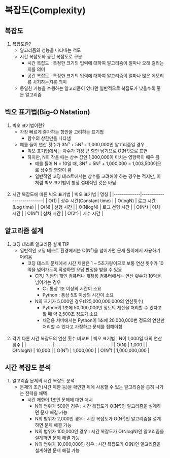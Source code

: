# 복잡도(Complexity)

## 복잡도
1. 복잡도란?
    - 알고리즘의 성능을 나타내는 척도
    - 시간 복잡도와 공간 복잡도로 구분
        - 시간 복잡도 : 특정한 크기의 입력에 대하여 알고리즘이 얼마나 오래 걸리는지를 의미
        - 공간 복잡도 : 특정한 크기의 입력에 대하여 알고리즘이 얼마나 많은 메모리를 차지하는지를 의미
    - 동일한 기능을 수행하는 알고리즘이 있다면 일반적으로 복잡도가 낮을수록 좋은 알고리즘

## 빅오 표기법(Big-O Natation)
1. 빅오 표기법이란?
    - 가장 빠르게 증가하는 항만을 고려하는 표기법
        - 함수의 상한만을 나타냄
    - 예를 들어 연산 횟수가 3N³ + 5N² + 1,000,000인 알고리즘일 경우
        - 빅오 표기법에서는 차수가 가장 큰 항만 남기므로 O(N³)으로 표현
        - 하지만, N이 작을 때는 상수 값인 1,000,000이 미치는 영향력이 매우 큼
            - 예를 들어 N = 10일 때, 3N³ + 5N² + 1,000,000 = 1,003,500이므로 상수의 영향이 큼
            - 일반적인 코딩 테스트에서는 상수를 고려해야 하는 경우는 적지만, 이처럼 빅오 표기법이 항상 절대적인 것은 아님<br><br>
2. 시간 복잡도에 따른 빅오 표기법
    | 빅오 표기법 | 명칭                     |
    |-------------|--------------------------|
    | O(1)        | 상수 시간(Constant time) |
    | O(logN)     | 로그 시간(Log time)      |
    | O(N)        | 선형 시간                |
    | O(NlogN)    | 로그 선형 시간           |
    | O(N²)       | 이차 시간                |
    | O(N³)       | 삼차 시간                |
    | O(2ⁿ)       | 지수 시간                |

## 알고리즘 설계
1. 코딩 테스트 알고리즘 설계 TIP
    - 일반적인 코딩 테스트 환경에서는 O(N³)을 넘어가면 문제 풀이에서 사용하기 어려움
        - 코딩 테스트 문제에서 시간 제한은 1 ~ 5초가량이므로 보통 연산 횟수가 10억을 넘어가도록 작성하면 오답 판정을 받을 수 있음
            - CPU 기반의 개인 컴퓨터나 채점용 컴퓨터에서는 연산 횟수가 10억을 넘어가는 경우
                - C : 통상 1초 이상의 시간이 소요
                - Python : 통상 5초 이상의 시간이 소요
            - N의 크기가 5,000인 경우(125,000,000,000의 연산횟수)
                - Python이 1초에 50,000,000번 정도의 계산을 처리할 수 있다고 할 때 약 2,500초 정도가 소요
                - 채점용 서버에서는 Python이 1초에 20,000,000번 정도의 연산만 처리할 수 있다고 가정하고 문제를 접해야함<br><br>
2. 각기 다른 시간 복잡도의 연산 횟수 비교표
    | 빅오 표기법 | N이 1,000일 때의 연산 횟수 |
    |-------------|----------------------------|
    | O(N)        | 1,000                      |
    | O(NlogN)    | 10,000                     |
    | O(N²)       | 1,000,000                  |
    | O(N³)       | 1,000,000,000              |

## 시간 복잡도 분석
1. 알고리즘 문제의 시간 복잡도 분석
    - 문제의 조건(시간 제한 등)을 확인한 뒤에 사용할 수 있는 알고리즘을 좁혀 나가는 전략을 채택
        - 시간 제한이 1초인 문제에 대한 예시
            - N의 범위가 500인 경우 : 시간 복잡도가 O(N³)인 알고리즘을 설계하면 문제 해결 가능
            - N의 범위가 2,000인 경우 : 시간 복잡도가 O(N²)인 알고리즘을 설계하면 문제 해결 가능
            - N의 범위가 100,000인 경우 : 시간 복잡도가 O(NlogN)인 알고리즘을 설계하면 문제 해결 가능
            - N의 범위가 10,000,000인 경우 : 시간 복잡도가 O(N)인 알고리즘을 설계하면 문제 해결 가능